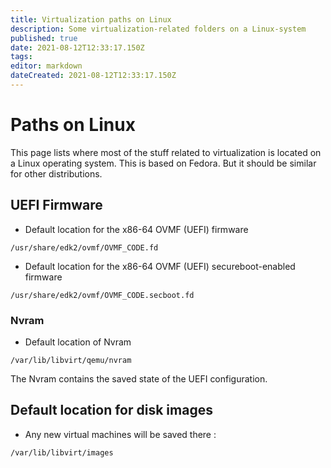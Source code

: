 ```yaml
---
title: Virtualization paths on Linux
description: Some virtualization-related folders on a Linux-system
published: true
date: 2021-08-12T12:33:17.150Z
tags: 
editor: markdown
dateCreated: 2021-08-12T12:33:17.150Z
---
```


# Paths on Linux

This page lists where most of the stuff related to virtualization is located on a Linux operating system. This is based on Fedora. But it should be similar for other distributions.

## UEFI Firmware

* Default location for the x86-64 OVMF (UEFI) firmware

`/usr/share/edk2/ovmf/OVMF_CODE.fd`

* Default location for the x86-64 OVMF (UEFI) secureboot-enabled firmware

`/usr/share/edk2/ovmf/OVMF_CODE.secboot.fd`

### Nvram

* Default location of Nvram

`/var/lib/libvirt/qemu/nvram`

The Nvram contains the saved state of the UEFI configuration.

## Default location for disk images

* Any new virtual machines will be saved there :

`/var/lib/libvirt/images`